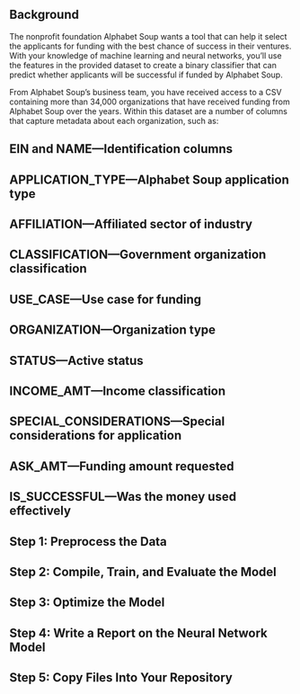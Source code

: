 ## Background
The nonprofit foundation Alphabet Soup wants a tool that can help it select the applicants for funding with the best chance of success in their ventures. With your knowledge of machine learning and neural networks, you’ll use the features in the provided dataset to create a binary classifier that can predict whether applicants will be successful if funded by Alphabet Soup.

From Alphabet Soup’s business team, you have received access to a CSV containing more than 34,000 organizations that have received funding from Alphabet Soup over the years. Within this dataset are a number of columns that capture metadata about each organization, such as:

## EIN and NAME—Identification columns
## APPLICATION_TYPE—Alphabet Soup application type
## AFFILIATION—Affiliated sector of industry
## CLASSIFICATION—Government organization classification
## USE_CASE—Use case for funding
## ORGANIZATION—Organization type
## STATUS—Active status
## INCOME_AMT—Income classification
## SPECIAL_CONSIDERATIONS—Special considerations for application
## ASK_AMT—Funding amount requested
## IS_SUCCESSFUL—Was the money used effectively

## Step 1: Preprocess the Data
## Step 2: Compile, Train, and Evaluate the Model
## Step 3: Optimize the Model
## Step 4: Write a Report on the Neural Network Model
## Step 5: Copy Files Into Your Repository
